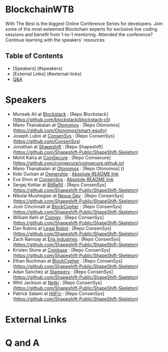 # BlockchainWTB

With The Best is the biggest Online Conference Series for developers.
Join some of the most esteemed Blockchain experts for exclusive live coding sessions and benefit from 1-to-1 mentoring.
Attended the conference? Continue learning with the speakers' resources

## Table of Contents
- [Speakers] (#speakers) 
- [External Links] (#external-links)
- [Q&A](#qandA)
   

# Speakers
  - Muneeb Ali at [Blockstack](https://blockstack.org) :
[Repo Blockstack] (https://github.com/blockstack/blockstack-cli)
  - Mano Thanabalan at [Otonomos](https://otonomos.com) :
[Repo Otonomos] (https://github.com/Otonomos/smart-equity)
  - Joseph Lubin at [ConsenSys](https://consensys.net/) :
[Repo ConsenSys] (https://github.com/ConsenSys)
  - Jonathan at [Shapeshift](https://shapeshift.io/) :
[Repo Shapeshift] (https://github.com/Shapeshift-Public/ShapeShift-Skeleton)
  - Mohit Kalra at [CoinSecure](https://coinsecure.in/) :
[Repo Coinsecure] (https://github.com/coinsecure/coinsecure.github.io) 
  - Mano Thanabalan at [Otonomos](https://otonomos.com/) :
[Repo Otonomos] () 
  - Kobi Gurkan at [Ownership](https://shapeshift.io/) :
[Absolute README link](https://github.com/eshon/conference/blob/master/README.md)
  - Eva Shon at [ConsenSys](https://consensys.net/) :
[Absolute README link](https://github.com/eshon/conference/blob/master/README.md)
 - Sergej Kotliar at [BitRefill](https://shapeshift.io/) :
[Repo ConsenSys] (https://github.com/Shapeshift-Public/ShapeShift-Skeleton)
 - Nikolai Mushegian at [Nexus Dev](https://shapeshift.io/) :
[Repo ConsenSys] (https://github.com/Shapeshift-Public/ShapeShift-Skeleton)
 - Josh Cincinnati at [BlockCypher](https://shapeshift.io/) :
[Repo ConsenSys] (https://github.com/Shapeshift-Public/ShapeShift-Skeleton)
 - William Kehl at [Coinigy](https://shapeshift.io/) :
[Repo ConsenSys] (https://github.com/Shapeshift-Public/ShapeShift-Skeleton)
- Dan Rubins at [Legal Robot](https://shapeshift.io/) :
[Repo ConsenSys] (https://github.com/Shapeshift-Public/ShapeShift-Skeleton)
- Zach Ramsay at [Eris Industries](https://shapeshift.io/) :
[Repo ConsenSys] (https://github.com/Shapeshift-Public/ShapeShift-Skeleton)
- Kristen Stone at [Coinbase](https://shapeshift.io/) :
[Repo ConsenSys] (https://github.com/Shapeshift-Public/ShapeShift-Skeleton)
- Ethan Buchman at [BlockCypher](https://shapeshift.io/) :
[Repo ConsenSys] (https://github.com/Shapeshift-Public/ShapeShift-Skeleton)
- Adan Sanchez at [Stampery](https://shapeshift.io/) :
[Repo ConsenSys] (https://github.com/Shapeshift-Public/ShapeShift-Skeleton)
- Whit Jackson at [Netki](https://shapeshift.io/) :
[Repo ConsenSys] (https://github.com/Shapeshift-Public/ShapeShift-Skeleton)
- Patrick Salami at [HitFin](https://shapeshift.io/) :
[Repo ConsenSys] (https://github.com/Shapeshift-Public/ShapeShift-Skeleton)


# External Links




# Q and A
